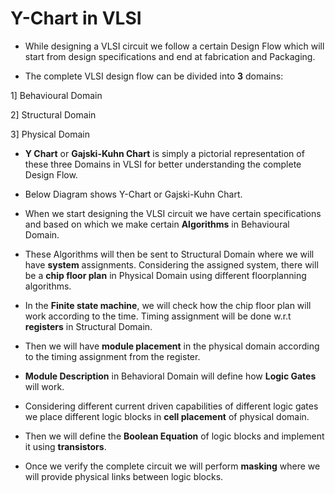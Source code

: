 # Y-Chart in VLSI

- While designing a VLSI circuit we follow a certain Design Flow which will start from design specifications and end at fabrication and Packaging.

- The complete VLSI design flow can be divided into **3** domains:

1] Behavioural Domain

2] Structural Domain

3] Physical Domain

- **Y Chart** or **Gajski-Kuhn Chart** is simply a pictorial representation of these three Domains in VLSI for better understanding the complete Design Flow.

- Below Diagram shows Y-Chart or Gajski-Kuhn Chart.

- When we start designing the VLSI circuit we have certain specifications and based on which we make certain **Algorithms** in Behavioural Domain.

- These Algorithms will then be sent to Structural Domain where we will have **system** assignments. Considering the assigned system, there will be a **chip floor plan** in Physical Domain using different floorplanning algorithms.

- In the **Finite state machine**, we will check how the chip floor plan will work according to the time. Timing assignment will be done w.r.t **registers** in Structural Domain.

- Then we will have **module placement** in the physical domain according to the timing assignment from the register.

- **Module Description** in Behavioral Domain will define how **Logic Gates** will work.

- Considering different current driven capabilities of different logic gates we place different logic blocks in **cell placement** of physical domain.

- Then we will define the **Boolean Equation** of logic blocks and implement it using **transistors**.

- Once we verify the complete circuit we will perform **masking** where we will provide physical links between logic blocks.




